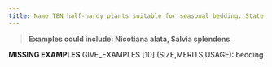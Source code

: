 ```yaml
---
title: Name TEN half-hardy plants suitable for seasonal bedding. State details of their decorative merits, height and spread and site requirements and describe a situation where each could be used effectively.
---
```



> **Examples could include:
Nicotiana alata,
Salvia splendens** 


**MISSING EXAMPLES**
GIVE_EXAMPLES [10]  (SIZE,MERITS,USAGE):  bedding
